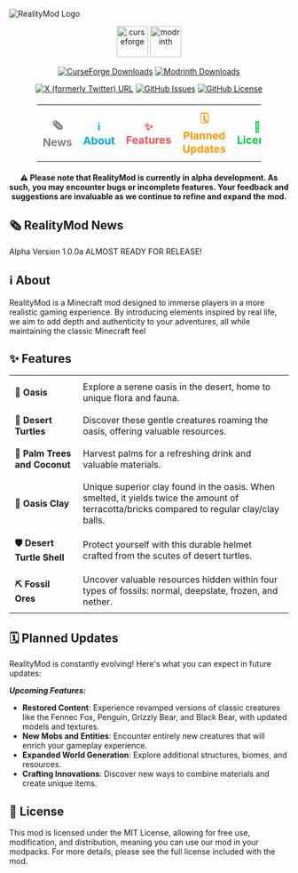 ![RealityMod Logo](https://raw.githubusercontent.com/Foxirion/RealityMod_Forge_1.20.1/bab2d0a871e848530fff9b986f9fcefbaef6d3cb/src/main/resources/realitymod_logo.png)

<p align="center">
  <a href="https://www.curseforge.com/minecraft/mc-mods/realitymod"><img alt="curseforge" height="56" src="https://cdn.jsdelivr.net/npm/@intergrav/devins-badges@3/assets/cozy/available/curseforge_vector.svg"></a>
  <a href="https://modrinth.com/mod/realitymod"><img alt="modrinth" height="56" src="https://cdn.jsdelivr.net/npm/@intergrav/devins-badges@3/assets/cozy/available/modrinth_vector.svg"></a>
</p>

<p align="center">
  <a href="https://www.curseforge.com/minecraft/mc-mods/realitymod"><img alt="CurseForge Downloads" src="https://img.shields.io/curseforge/dt/1057420?style=for-the-badge&logo=curseforge&color=1B3193"></a>
  <a href="https://modrinth.com/mod/realitymod"><img alt="Modrinth Downloads" src="https://img.shields.io/modrinth/dt/I6sYca4V?style=for-the-badge&logo=modrinth&color=1B3193"></a>
</p>

<p align="center">
  <a href="https://x.com/s_forge31658"><img alt="X (formerly Twitter) URL" src="https://img.shields.io/twitter/url?url=https%3A%2F%2Fx.com%2Fs_forge31658&style=for-the-badge&logo=x&logoColor=000000&label=Follow%20Me&color=555555"></a>
  <a href="https://github.com/Foxirion/RealityMod_Forge_1.20.1/issues"><img alt="GitHub Issues" src="https://img.shields.io/github/issues/Foxirion/RealityMod_Forge_1.20.1?style=for-the-badge&color=1B3193"></a>
  <a href="https://github.com/Foxirion/RealityMod_Forge_1.20.1/LICENSE"><img alt="GitHub License" src="https://img.shields.io/github/license/Foxirion/RealityMod_Forge_1.20.1?style=for-the-badge&color=1B3193"></a>
</p>


<table align="center" style="border-collapse: collapse; margin: 20px auto; width: 80%;">
  <tr>
    <td align="center" style="border: none; padding: 10px;">
      <a href="#%EF%B8%8F-realitymod-news" style="text-decoration: none; color: #808080; font-size: 1.2em; font-weight: bold; transition: color 0.3s ease;">
        🗞️ News
      </a>
    </td>
    <td align="center" style="border: none; padding: 10px;">
      <a href="#%E2%84%B9%EF%B8%8F-about" style="text-decoration: none; color: #00A7E1; font-size: 1.2em; font-weight: bold; transition: color 0.3s ease;">
        ℹ️ About 
      </a>
    </td>
    <td align="center" style="border: none; padding: 10px;">
      <a href="#-features" style="text-decoration: none; color: #FF4F58; font-size: 1.2em; font-weight: bold; transition: color 0.3s ease;">
        ✨ Features
      </a>
    </td>
    <td align="center" style="border: none; padding: 10px;">
      <a href="##%EF%B8%8F-planned-updates" style="text-decoration: none; color: #FF9900; font-size: 1.2em; font-weight: bold; transition: color 0.3s ease;">
        🗓️ Planned Updates
      </a>
    </td>
    <td align="center" style="border: none; padding: 10px;">
      <a href="#-license" style="text-decoration: none; color: #00CC44; font-size: 1.2em; font-weight: bold; transition: color 0.3s ease;">
        📜 License
      </a>
    </td>
  </tr>
</table>

<p align="center">
    <strong>
        ⚠️ Please note that RealityMod is currently in alpha development. As such, you may encounter bugs or incomplete features. 
      Your feedback and suggestions are invaluable as we continue to refine and expand the mod.
    </strong>
</p>

## 🗞️ RealityMod News

Alpha Version 1.0.0a ALMOST READY FOR RELEASE!

## ℹ️ About

RealityMod is a Minecraft mod designed to immerse players in a more realistic gaming experience. By introducing elements inspired by real life, we aim to add depth and authenticity to your adventures, all while maintaining the classic Minecraft feel

## ✨ Features

<table align="center" style="border-collapse: collapse;">
<tbody>
<tr>
<td style="padding: 10px; text-align: left; border: none;"><strong>🌴 Oasis</strong></td>
<td style="padding: 10px; text-align: left; border: none;">Explore a serene oasis in the desert, home to unique flora and fauna.</td>
</tr>
<tr>
<td style="padding: 10px; text-align: left; border: none;"><strong>🐢 Desert Turtles</strong></td>
<td style="padding: 10px; text-align: left; border: none;">Discover these gentle creatures roaming the oasis, offering valuable resources.</td>
</tr>
<tr>
<td style="padding: 10px; text-align: left; border: none;"><strong>🥥 Palm Trees and Coconut</strong></td>
<td style="padding: 10px; text-align: left; border: none;">Harvest palms for a refreshing drink and valuable materials.</td>
</tr>
<tr>
<td style="padding: 10px; text-align: left; border: none;"><strong>🧱 Oasis Clay</strong></td>
<td style="padding: 10px; text-align: left; border: none;">Unique superior clay found in the oasis. When smelted, it yields twice the amount of terracotta/bricks compared to regular clay/clay balls.</td>
</tr>
<tr>
<td style="padding: 10px; text-align: left; border: none;"><strong>🛡️ Desert Turtle Shell</strong></td>
<td style="padding: 10px; text-align: left; border: none;">Protect yourself with this durable helmet crafted from the scutes of desert turtles.</td>
</tr>
<tr>
<td style="padding: 10px; text-align: left; border: none;"><strong>⛏️ Fossil Ores</strong></td>
<td style="padding: 10px; text-align: left; border: none;">Uncover valuable resources hidden within four types of fossils: normal, deepslate, frozen, and nether.</td>
</tr>
</tbody>
</table>

## 🗓️ Planned Updates

RealityMod is constantly evolving! Here's what you can expect in future updates:

  **_Upcoming Features:_**
  - **Restored Content**: Experience revamped versions of classic creatures like the Fennec Fox, Penguin, Grizzly Bear, and Black Bear, with updated models and textures.
  - **New Mobs and Entities**: Encounter entirely new creatures that will enrich your gameplay experience.
  - **Expanded World Generation**: Explore additional structures, biomes, and resources.
  - **Crafting Innovations**: Discover new ways to combine materials and create unique items.

## 📜 License

This mod is licensed under the MIT License, allowing for free use, modification, and distribution, meaning you can use
our mod in your modpacks. For more details, please see the full license included with the mod.
